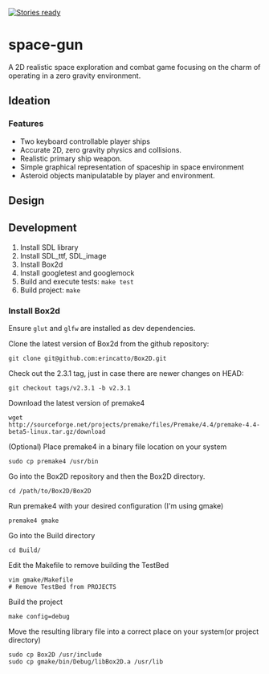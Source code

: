 [![Stories ready](https://badge.waffle.io/msecret/space-gun.svg?label=ready&title=Open)](http://waffle.io/msecret/space-gun)

# space-gun
A 2D realistic space exploration and combat game focusing on the charm of operating in a zero gravity environment.

## Ideation
### Features
- Two keyboard controllable player ships
- Accurate 2D, zero gravity physics and collisions.
- Realistic primary ship weapon.
- Simple graphical representation of spaceship in space environment
- Asteroid objects manipulatable by player and environment.

## Design

## Development
1. Install SDL library
2. Install SDL_ttf, SDL_image
3. Install Box2d
4. Install googletest and googlemock
5. Build and execute tests: `make test`
6. Build project: `make`

### Install Box2d
Ensure `glut` and `glfw` are installed as dev dependencies.

Clone the latest version of Box2d from the github repository:

```
git clone git@github.com:erincatto/Box2D.git
```

Check out the 2.3.1 tag, just in case there are newer changes on HEAD:

```
git checkout tags/v2.3.1 -b v2.3.1
```

Download the latest version of premake4

```
wget http://sourceforge.net/projects/premake/files/Premake/4.4/premake-4.4-beta5-linux.tar.gz/download
```

(Optional) Place premake4 in a binary file location on your system

```
sudo cp premake4 /usr/bin
```

Go into the Box2D repository and then the Box2D directory.

```
cd /path/to/Box2D/Box2D
```

Run premake4 with your desired configuration (I'm using gmake)

```
premake4 gmake
```

Go into the Build directory

```
cd Build/
```

Edit the Makefile to remove building the TestBed

```
vim gmake/Makefile
# Remove TestBed from PROJECTS
```

Build the project

```
make config=debug
```

Move the resulting library file into a correct place on your system(or project directory)

```
sudo cp Box2D /usr/include
sudo cp gmake/bin/Debug/libBox2D.a /usr/lib
```

